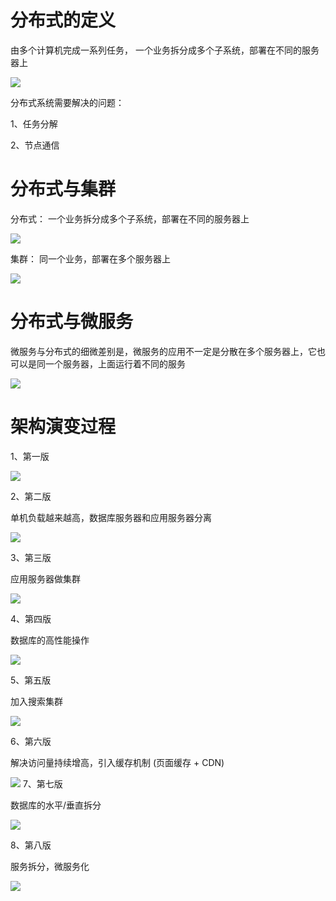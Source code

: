 # 分布式的定义

由多个计算机完成一系列任务， 一个业务拆分成多个子系统，部署在不同的服务器上  

![](java_01.png)

分布式系统需要解决的问题：

1、任务分解

2、节点通信

# 分布式与集群

分布式： 一个业务拆分成多个子系统，部署在不同的服务器上

![](java_03.png)

集群：  同一个业务，部署在多个服务器上

![](java_02.png)

# 分布式与微服务

 微服务与分布式的细微差别是，微服务的应用不一定是分散在多个服务器上，它也可以是同一个服务器，上面运行着不同的服务

![](java_04.png)

# 架构演变过程

1、第一版

![](java_05.png)

2、第二版

单机负载越来越高，数据库服务器和应用服务器分离

![](java_06.png)

3、第三版

应用服务器做集群

![](java_07.png)

4、第四版

数据库的高性能操作

![](java_08.png)

5、第五版

加入搜索集群

![](java_09.png)

6、第六版

解决访问量持续增高，引入缓存机制 (页面缓存 + CDN)

![](java_10.png)         7、第七版

数据库的水平/垂直拆分

![](java_11.png)  

8、第八版

服务拆分，微服务化

![](java_12.png)

